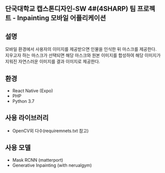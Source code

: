 ## 단국대학교 캡스톤디자인-SW 4#(4SHARP) 팀 프로젝트 - Inpainting 모바일 어플리케이션

## 설명
모바일 환경에서 사용자의 이미지를 제공받으면 인물을 인식한 뒤 마스크를 제공한다.
지우고자 하는 마스크가 선택되면 해당 마스크와 원본 이미지를 합성하여 해당 이미지가 지워진 자연스러운 이미지를 결과 이미지로 제공한다.

## 환경
* React Native (Expo)
* PHP
* Python 3.7

## 사용 라이브러리
* OpenCV외 다수(requiremnets.txt 참고)

## 사용 모델
* Mask RCNN (matterport)
* Generative Inpainting (with nerualgym)


